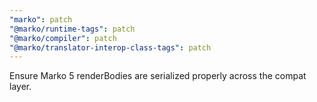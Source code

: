 ```yaml
---
"marko": patch
"@marko/runtime-tags": patch
"@marko/compiler": patch
"@marko/translator-interop-class-tags": patch
---
```


Ensure Marko 5 renderBodies are serialized properly across the compat layer.
